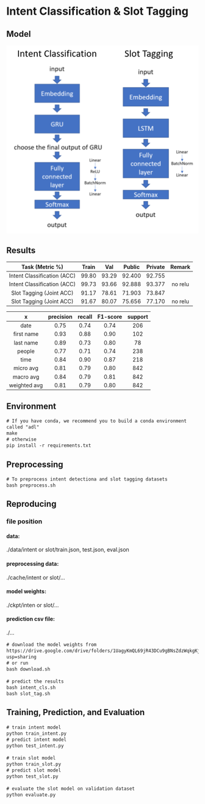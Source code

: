 # Intent Classification & Slot Tagging

## Model  
![model](https://github.com/ChengZheWu/Applied-Deep-Learning/blob/main/hw1/model.png)  

## Results
Task (Metric %)             |Train  |Val    |Public |Private|Remark
:--------------------------:|:-----:|:-----:|:-----:|:-----:|:-----:
Intent Classification (ACC) |99.80  |93.29  |92.400 |92.755 |
Intent Classification (ACC) |99.73  |93.66  |92.888 |93.377 |no relu
Slot Tagging (Joint ACC)    |91.17  |78.61  |71.903 |73.847 |
Slot Tagging (Joint ACC)    |91.67  |80.07  |75.656 |77.170 |no relu

 x            |precision |recall    |F1-score  |support
:------------:|:--------:|:--------:|:--------:|:--------:
date          |0.75      |0.74      |0.74      |206
first name    |0.93      |0.88      |0.90      |102
last name     |0.89      |0.73      |0.80      |78
people        |0.77      |0.71      |0.74      |238
time          |0.84      |0.90      |0.87      |218
micro avg     |0.81      |0.79      |0.80      |842
macro avg     |0.84      |0.79      |0.81      |842
weighted avg  |0.81      |0.79      |0.80      |842

## Environment
```shell
# If you have conda, we recommend you to build a conda environment called "adl"
make
# otherwise
pip install -r requirements.txt
```

## Preprocessing
```shell
# To preprocess intent detectiona and slot tagging datasets
bash preprocess.sh
```

## Reproducing
### file position  
#### data:  
./data/intent or slot/train.json, test.json, eval.json  
#### preprocessing data:  
./cache/intent or slot/...  
#### model weights:  
./ckpt/inten or slot/...  
#### prediction csv file:  
./...  
```shell
# download the model weights from https://drive.google.com/drive/folders/1UagyKmQL69jR43DCu9gBNsZdzWqkgKjm?usp=sharing
# or run
bash download.sh

# predict the results
bash intent_cls.sh
bash slot_tag.sh
```

## Training, Prediction, and Evaluation
```shell
# train intent model
python train_intent.py
# predict intent model
python test_intent.py

# train slot model
python train_slot.py
# predict slot model
python test_slot.py

# evaluate the slot model on validation dataset
python evaluate.py
```
